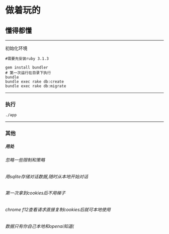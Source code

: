 # 做着玩的
## 懂得都懂


-----
初始化环境
```
#需要先安装ruby 3.1.3

gem install bundler
# 第一次运行在目录下执行
bundle
bundle exec rake db:create
bundle exec rake db:migrate

```

-----
### 执行

```
./app
```
------
### 其他

##### 用处
###### 忽略一些限制和策略
###### 用sqlite存储对话数据,随时从本地开始对话
###### 第一次拿到cookies后不用梯子
###### chrome f12查看请求直接复制cookies后就可本地使用
###### 数据只有你自己本地和openai知道(

